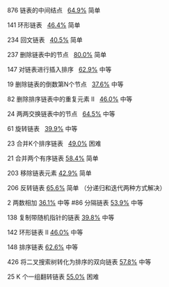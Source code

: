  876  链表的中间结点     [64.9%](http://64.9%/)  简单  

141  环形链表     [46.4%](http://46.4%/)  简单  

234  回文链表     [40.5%](http://40.5%/)  简单  

237  删除链表中的节点     [80.0%](http://80.0%/)  简单  

147  对链表进行插入排序     [62.9%](http://62.9%/)  中等  

19  删除链表的倒数第N个节点     [37.6%](http://37.6%/)  中等  

82  删除排序链表中的重复元素 II     [46.0%](http://46.0%/)  中等  

24  两两交换链表中的节点     [64.5%](http://64.5%/)  中等  

61  旋转链表     [39.9%](http://39.9%/)  中等 

23  合并K个排序链表     [49.0%](http://49.0%/)  困难 



21  合并两个有序链表  [58.4%](http://58.4%/)  简单  

203  移除链表元素  [42.9%](http://42.9%/)  简单  

206  反转链表  [65.6%](http://65.6%/)  简单  （分递归和迭代两种方式解决） 

2  两数相加  [36.1%](http://36.1%/)  中等  #86  分隔链表  [53.9%](http://53.9%/)  中等  

138  复制带随机指针的链表  [39.8%](http://39.8%/)  中等  

142  环形链表 II  [46.0%](http://46.0%/)  中等  

148  排序链表  [62.6%](http://62.6%/)  中等  

426  将二叉搜索树转化为排序的双向链表  [57.8%](http://57.8%/)  中等  

25  K 个一组翻转链表  [55.0%](http://55.0%/)  困难 